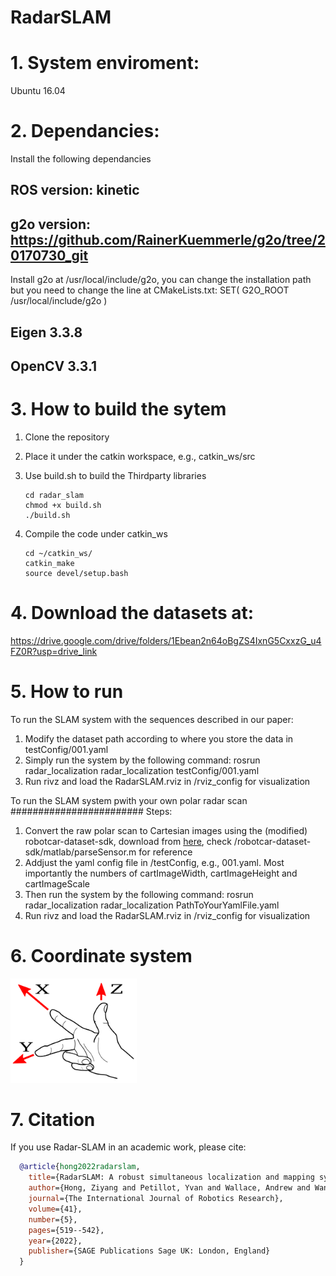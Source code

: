 # RadarSLAM

# 1. System enviroment:
Ubuntu 16.04

# 2. Dependancies:
Install the following dependancies
## ROS version: kinetic
## g2o version: https://github.com/RainerKuemmerle/g2o/tree/20170730_git
Install g2o at /usr/local/include/g2o, you can change the installation path but you need to change the line at CMakeLists.txt: SET( G2O_ROOT /usr/local/include/g2o )
## Eigen 3.3.8
## OpenCV 3.3.1

# 3. How to build the sytem
1. Clone the repository 
2. Place it under the catkin workspace, e.g., catkin_ws/src
3. Use build.sh to build the Thirdparty libraries
   ```
   cd radar_slam
   chmod +x build.sh
   ./build.sh
   ```

4. Compile the code under catkin_ws
   ```
   cd ~/catkin_ws/
   catkin_make 
   source devel/setup.bash
   ```


# 4. Download the datasets at:
https://drive.google.com/drive/folders/1Ebean2n64oBgZS4IxnG5CxxzG_u4FZ0R?usp=drive_link

# 5. How to run
To run the SLAM system with the sequences described in our paper:
1. Modify the dataset path according to where you store the data in testConfig/001.yaml
2. Simply run the system by the following command:
   rosrun radar_localization radar_localization testConfig/001.yaml
3. Run rivz and load the RadarSLAM.rviz in /rviz_config for visualization


To run the SLAM system pwith your own polar radar scan ########################
Steps:
1. Convert the raw polar scan to Cartesian images using the (modified) robotcar-dataset-sdk, download from [here](https://drive.google.com/file/d/1cMuuY_69dQQMX359yOCkGJ-FWXK_VBwC/view?usp=drive_link), check /robotcar-dataset-sdk/matlab/parseSensor.m for reference
2. Addjust the yaml config file in /testConfig, e.g., 001.yaml. Most importantly the numbers of cartImageWidth, cartImageHeight and cartImageScale
3. Then run the system by the following command:
   rosrun  radar_localization radar_localization PathToYourYamlFile.yaml
4. Run rivz and load the RadarSLAM.rviz in /rviz_config for visualization

# 6. Coordinate system
<img src="images/coordinate.png" width = 40% height = 40%/>

# 7. Citation
If you use Radar-SLAM in an academic work, please cite:
```bibtex
  @article{hong2022radarslam,
    title={RadarSLAM: A robust simultaneous localization and mapping system for all weather conditions},
    author={Hong, Ziyang and Petillot, Yvan and Wallace, Andrew and Wang, Sen},
    journal={The International Journal of Robotics Research},
    volume={41},
    number={5},
    pages={519--542},
    year={2022},
    publisher={SAGE Publications Sage UK: London, England}
  }

```
